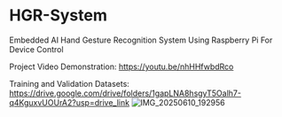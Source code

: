 # HGR-System
Embedded AI Hand Gesture Recognition System Using Raspberry Pi For Device Control

Project Video Demonstration: https://youtu.be/nhHHfwbdRco

Training and Validation Datasets: https://drive.google.com/drive/folders/1gapLNA8hsgyT5Oalh7-q4KguxvUOUrA2?usp=drive_link
![IMG_20250610_192956](https://github.com/user-attachments/assets/fe3beaf9-3c6d-4ff4-abfb-12428d516aa1)
